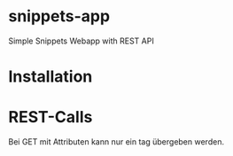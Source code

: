 # snippets-app
Simple Snippets Webapp with REST API

# Installation


# REST-Calls

Bei GET mit Attributen kann nur ein tag übergeben werden.
